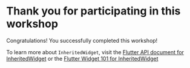 # Thank you for participating in this workshop

Congratulations! You successfully completed this workshop!

To learn more about `InheritedWidget`, visit the
[Flutter API document for InheritedWidget](https://api.flutter.dev/flutter/widgets/InheritedWidget-class.html) or
the [Flutter Widget 101 for InheritedWidget](https://www.youtube.com/watch?v=Zbm3hjPjQMk)

